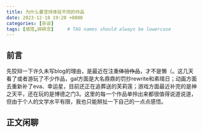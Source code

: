 ```yaml
---
title: 为什么要坚持体验不同的作品
date: 2023-12-18 19:20 +0800
categories: [杂谈]
tags: [感悟,碎碎念]     # TAG names should always be lowercase
---
```


## 前言
先狡辩一下许久未写blog的理由，是最近在注重~~体验作品~~，才不是懒（。这几天看了或者游玩了不少作品，gal方面是大名鼎鼎的罚抄rewrite和素晴日；动画方面去重新补了eva、幸运星，目前还正在追葬送的芙莉莲；游戏方面最近补完的是神之天平，还在玩的是博德之门3。这里的每一个作品单拎出来都很值得说道说道，但由于个人的文学水平有限，我也只能掰扯一下自己的一点点感悟。

## 正文闲聊

